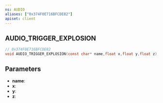 ```yaml
---
ns: AUDIO
aliases: ["0x374F0E716BFCDE82"]
apiset: client
---
```

## AUDIO_TRIGGER_EXPLOSION

```c
// 0x374F0E716BFCDE82
void AUDIO_TRIGGER_EXPLOSION(const char* name,float x,float y,float z);
```


## Parameters
* **name**:
* **x**:
* **y**:
* **z**: